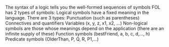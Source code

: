 The syntax of a logic tells you the well-formed sequences of symbols
FOL has 2 types of symbols:
Logical symbols have a fixed meaning in the language. There are 3 types:
Punctuation (such as parentheses)
Connectives and quantifiers
Variables  (x, y, z, x1, x2, …)
Non-logical symbols are those whose meanings depend on the application  (there are an infinite supply of these)
Function symbols (bestFriend, a, b, c, d,…, h)
Predicate symbols (OlderThan, P, Q, R, P1,…)

